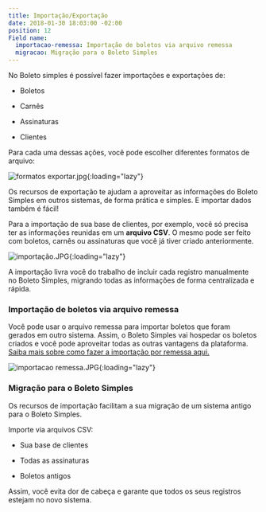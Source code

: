 ```yaml
---
title: Importação/Exportação
date: 2018-01-30 18:03:00 -02:00
position: 12
Field name:
  importacao-remessa: Importação de boletos via arquivo remessa
  migracao: Migração para o Boleto Simples
---
```


No Boleto simples é possível fazer importações e exportações de:

* Boletos

* Carnês

* Assinaturas

* Clientes

Para cada uma dessas ações, você pode escolher diferentes formatos de arquivo:

![formatos exportar.jpg](/uploads/formatos%20exportar.jpg){:loading="lazy"}

Os recursos de exportação te ajudam a aproveitar as informações do Boleto Simples em outros sistemas, de forma prática e simples. E importar dados também é fácil!

Para a importação de sua base de clientes, por exemplo, você só precisa ter as informações reunidas em um **arquivo CSV**. O mesmo pode ser feito com boletos, carnês ou assinaturas que você já tiver criado anteriormente.

![importação.JPG](/uploads/importa%C3%A7%C3%A3o.JPG){:loading="lazy"}

A importação livra você do trabalho de incluir cada registro manualmente no Boleto Simples, migrando todas as informações de forma centralizada e rápida.

### Importação de boletos via arquivo remessa

Você pode usar o arquivo remessa para importar boletos que foram gerados em outro sistema. Assim,  o Boleto Simples vai hospedar os boletos criados e você pode aproveitar todas as outras vantagens da plataforma. [Saiba mais sobre como fazer a importação por remessa aqui.](https://suporte.boletosimples.com.br/article/mu3bwa9lf4-posso-importar-boletos-para-o-boleto-simples-atraves-de-arquivos-remessa)

![importacao remessa.JPG](/uploads/importacao%20remessa.JPG){:loading="lazy"}

### Migração para o Boleto Simples

Os recursos de importação facilitam a sua migração de um sistema antigo para o Boleto Simples.

Importe via arquivos CSV:

* Sua base de clientes

* Todas as assinaturas

* Boletos antigos

Assim, você evita dor de cabeça e garante que todos os seus registros estejam no novo sistema.